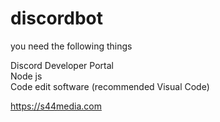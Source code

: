 # discordbot
 
you need the following things

Discord Developer Portal<br>
Node js<br>
Code edit software (recommended Visual Code)<br>


https://s44media.com
